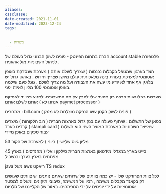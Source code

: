 ```yaml
---
aliases: 
cssclasse: 
date-created: 2021-11-01
date-modified: 2023-12-24
tags:
  
  
  - משרות
---
```


חברה בתחום הפינטק - פונים לשוק הבנוני גדול בעולם של account stable
פלטפורה לניהול חשבוניות מול ארגונית .

הצד בארגון שמטפל בקבלות נכנסות ( שצריך לשלם אותם )
מערכת שנסרקת באופן אוטומטי למערכת בעזרת בינה מלאכותית
עולם מיושן שצריך חידוש .
בארגון גדול יש בלאגן אף אחד לא יודע מי עשה את העבודה ועל מה צריך לשלם .
גוגל פעם שילמה באופן אוטומטי 100 מליון לאיזה יפני.

מערכות כאלו שוות הרבה רק מהצד של:
להבין על מה החשבונית.
למנוע פרוייד
לאנדקס אותם
לשלם אותם
( אנחנו לא paymet processor )

מתחרים : bill.com  ( פונים לשוק הקטן עשו הנפקה מוצלחת לא מזמן )

בפאן של התשלום :
שיתוף פעולה עם בנק גדול בארצות הברית  ( רוב הלקוחות ) מיצרים קרדיט כארד ( stampli card ) שמייצר חשבוניות במערכת
המוצר השני הוא תשלום עבור ספקים באופן מיידי

53 מליון גיוס שלישי ( ביוני )
למערכת של הקור

סייט בארץ במגדלי מידטאון
בארצות הברית סילקון וואלי ( מהנדסים )
בארץ 45 מפתחים בארץ בערך
ובנשביל

java מעל aws
ריאקט TS redux

לכל צוות הפרודקט שלו - יש כמה צוותים של שרותים שאתם נותנים
יש צוותים שעושים רק בקאנד
מקבלים משימה , רביו על המשימה, סיבובי תיקונים ומעלים למסטר
אוטומציות על ידי יוניטים על ידי המפתחים.
באזור של הקליינט של סלניום
